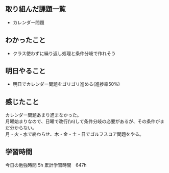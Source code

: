 ## 取り組んだ課題一覧
- カレンダー問題

## わかったこと
- クラス使わずに繰り返し処理と条件分岐で作れそう

## 明日やること
- 明日でカレンダー問題をゴリゴリ進める(進捗率50%)

## 感じたこと
カレンダー問題あまり進まなかった。<br>
月曜始まりなので、日曜で改行(\n)して条件分岐の必要があるが、その条件がまだ分からない。<br>
月・火・水で終わらせ、木・金・土・日でゴルフスコア問題をやる。

## 学習時間
今日の勉強時間 5h
累計学習時間　647h